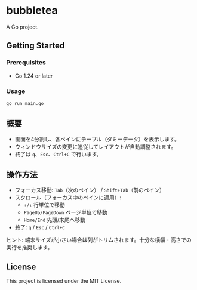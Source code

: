 # bubbletea

A Go project.

## Getting Started

### Prerequisites

- Go 1.24 or later

### Usage

```bash
go run main.go
```

## 概要

- 画面を4分割し、各ペインにテーブル（ダミーデータ）を表示します。
- ウィンドウサイズの変更に追従してレイアウトが自動調整されます。
- 終了は `q`、`Esc`、`Ctrl+C` で行います。

## 操作方法

- フォーカス移動: `Tab`（次のペイン） / `Shift+Tab`（前のペイン）
- スクロール（フォーカス中のペインに適用）:
  - `↑/↓` 行単位で移動
  - `PageUp/PageDown` ページ単位で移動
  - `Home/End` 先頭/末尾へ移動
- 終了: `q` / `Esc` / `Ctrl+C`

ヒント: 端末サイズが小さい場合は列がトリムされます。十分な横幅・高さでの実行を推奨します。

## License

This project is licensed under the MIT License.
